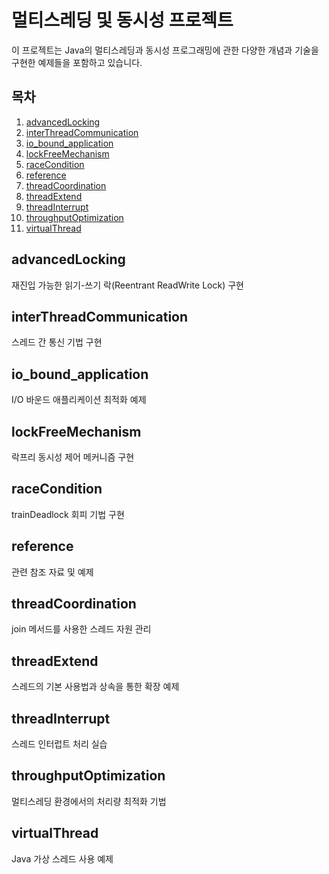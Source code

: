 # 멀티스레딩 및 동시성 프로젝트

이 프로젝트는 Java의 멀티스레딩과 동시성 프로그래밍에 관한 다양한 개념과 기술을 구현한 예제들을 포함하고 있습니다.

## 목차

1. [advancedLocking](#advancedlocking)
2. [interThreadCommunication](#interthreadcommunication)
3. [io_bound_application](#io_bound_application)
4. [lockFreeMechanism](#lockfreemechanism)
5. [raceCondition](#racecondition)
6. [reference](#reference)
7. [threadCoordination](#threadcoordination)
8. [threadExtend](#threadextend)
9. [threadInterrupt](#threadinterrupt)
10. [throughputOptimization](#throughputoptimization)
11. [virtualThread](#virtualthread)

## advancedLocking

재진입 가능한 읽기-쓰기 락(Reentrant ReadWrite Lock) 구현

## interThreadCommunication

스레드 간 통신 기법 구현

## io_bound_application

I/O 바운드 애플리케이션 최적화 예제

## lockFreeMechanism

락프리 동시성 제어 메커니즘 구현

## raceCondition

trainDeadlock 회피 기법 구현

## reference

관련 참조 자료 및 예제

## threadCoordination

join 메서드를 사용한 스레드 자원 관리

## threadExtend

스레드의 기본 사용법과 상속을 통한 확장 예제

## threadInterrupt

스레드 인터럽트 처리 실습

## throughputOptimization

멀티스레딩 환경에서의 처리량 최적화 기법

## virtualThread

Java 가상 스레드 사용 예제
